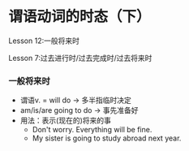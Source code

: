 # 谓语动词的时态（下）

Lesson 12:一般将来时

Lesson 7:过去进行时/过去完成时/过去将来时

### 一般将来时
* 谓语v. = will do -> 多半指临时决定
* am/is/are going to do -> 事先准备好
* 用法：表示(现在的)将来的事
  * Don't worry. Everything will be fine.
  * My sister is going to study abroad next year.